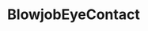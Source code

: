 ---
title: BlowjobEyeContact
crosslinks:
- livven
- NSFW_GIF
- eyecontact
- MassiveTitsnAss
- nsfw
- lunackitsuen
- lookatmexxx
- HaleyRyder
- PornPros_Network
- AsianHotties
---